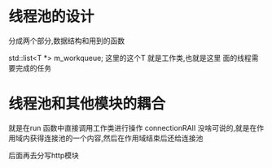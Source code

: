 # 线程池的设计
分成两个部分,数据结构和用到的函数

std::list<T *> m_workqueue; 
这里的这个T 就是工作类,也就是这里 面的线程需要完成的任务



# 线程池和其他模块的耦合
就是在run 函数中直接调用工作类进行操作
connectionRAII 没啥可说的,就是在作用域内获得连接池的一个内容,然后在作用域结束后还给连接池


后面再去分写http模块
